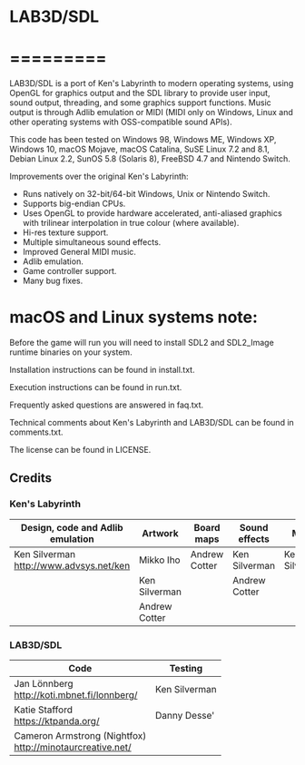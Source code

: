 <h1>LAB3D/SDL</h1>
<h1>=========</h1>

LAB3D/SDL is a port of Ken's Labyrinth to modern operating systems, using
OpenGL for graphics output and the SDL library to provide user input, sound
output, threading, and some graphics support functions. Music output is
through Adlib emulation or MIDI (MIDI only on Windows, Linux and other
operating systems with OSS-compatible sound APIs).

This code has been tested on Windows 98, Windows ME, Windows XP,
Windows 10, macOS Mojave, macOS Catalina, SuSE Linux 7.2 and 8.1, Debian Linux 2.2, SunOS 5.8 (Solaris 8),
FreeBSD 4.7 and Nintendo Switch.

Improvements over the original Ken's Labyrinth:

- Runs natively on 32-bit/64-bit Windows, Unix or Nintendo Switch.
- Supports big-endian CPUs.
- Uses OpenGL to provide hardware accelerated, anti-aliased graphics with
  trilinear interpolation in true colour (where available).
- Hi-res texture support.
- Multiple simultaneous sound effects.
- Improved General MIDI music.
- Adlib emulation.
- Game controller support.
- Many bug fixes.

<h1>macOS and Linux systems note:</h1>
Before the game will run you will need to install SDL2 and SDL2_Image runtime binaries on your system.




Installation instructions can be found in install.txt.

Execution instructions can be found in run.txt.

Frequently asked questions are answered in faq.txt.

Technical comments about Ken's Labyrinth and LAB3D/SDL can be found in
comments.txt.

The license can be found in LICENSE.

<h2>Credits</h2>

<h3>Ken's Labyrinth</h3>

Design, code and Adlib emulation            | Artwork       | Board maps    | Sound effects | Music
------------------------------------------- | ------------- | ------------- | ------------- | -------------
|Ken Silverman<br>http://www.advsys.net/ken | Mikko Iho     | Andrew Cotter | Ken Silverman | Ken Silverman
|                                           | Ken Silverman |               | Andrew Cotter |
|                                           | Andrew Cotter |               |               |

<h3>LAB3D/SDL</h3>

Code                                                           | Testing
-------------------------------------------------------------- | -----------------
Jan Lönnberg<br>http://koti.mbnet.fi/lonnberg/                 | Ken Silverman
Katie Stafford<br>https://ktpanda.org/                       | Danny Desse'
Cameron Armstrong (Nightfox)<br>http://minotaurcreative.net/   |
